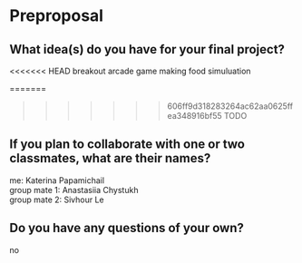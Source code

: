 # Preproposal

## What idea(s) do you have for your final project?

<<<<<<< HEAD
breakout arcade game
making food simuluation

=======
>>>>>>> 606ff9d318283264ac62aa0625ffea348916bf55
TODO

## If you plan to collaborate with one or two classmates, what are their names?

me: Katerina Papamichail<br/>
group mate 1: Anastasiia Chystukh<br/>
group mate 2: Sivhour Le<br/>

## Do you have any questions of your own?

no
